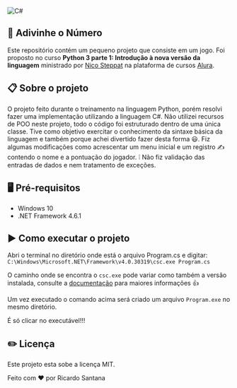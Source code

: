 ![C#](https://i.imgur.com/Zo7uSPN.gif)

  
## :superhero: Adivinhe o Número

Este repositório contém um pequeno projeto que consiste em um jogo.  Foi proposto no curso ****Python 3 parte 1: Introdução à nova versão da linguagem**** ministrado por [Nico Steppat](https://www.linkedin.com/in/steppat/) na plataforma de cursos [Alura](https://www.alura.com.br/).

  

## :clipboard: Sobre o projeto

O projeto feito durante o treinamento na linguagem Python, porém resolvi fazer uma implementação utilizando a linguagem C#. 
Não utilizei recursos de POO neste projeto, todo o código  foi estruturado dentro de uma única classe. Tive como objetivo exercitar o conhecimento da sintaxe básica da linguagem e também porque achei divertido fazer desta forma :smiley:.
Fiz algumas modificações como acrescentar um menu inicial e um registro :writing_hand: contendo o nome e a pontuação do jogador. 
:grey_exclamation: Não fiz validação das entradas de dados e nem tratamento de exceções. 

## :desktop_computer: Pré-requisitos

* Windows 10
* .NET Framework 4.6.1

## :arrow_forward: Como executar o projeto

Abri o terminal no diretório onde está o arquivo Program.cs e digitar:
`C:\Windows\Microsoft.NET\Framework\v4.0.30319\csc.exe Program.cs `

O caminho onde se encontra o `csc.exe` pode variar como também a versão instalada, consulte a [documentação](https://docs.microsoft.com/pt-br/dotnet/csharp/) para maiores informações :thumbsup:

Um vez executado o comando acima será criado um arquivo `Program.exe` no mesmo diretório.

É só clicar no executável!!!

## :pencil2: Licença

Este projeto esta sobe a licença MIT.

Feito com ❤️ por Ricardo Santana


